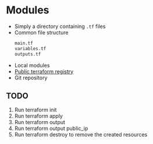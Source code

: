 # Modules

- Simply a directory containing `.tf` files
- Common file structure
  ```bash
  main.tf
  variables.tf
  outputs.tf
  ```
- Local modules
- [Public terraform registry](https://registry.terraform.io/)
- Git repository

## TODO

1. Run terraform init
1. Run terraform apply
1. Run terraform output
1. Run terraform output public_ip
1. Run terraform destroy to remove the created resources
